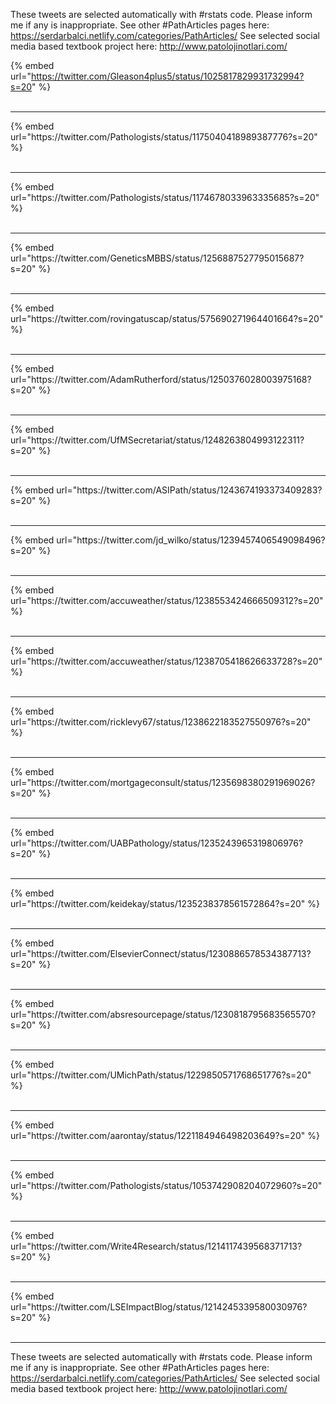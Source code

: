 

These tweets are selected automatically with #rstats code. Please inform me if any is inappropriate.
See other #PathArticles pages here: https://serdarbalci.netlify.com/categories/PathArticles/ 
See selected social media based textbook project here: http://www.patolojinotlari.com/

{% embed url="https://twitter.com/Gleason4plus5/status/1025817829931732994?s=20" %}<br>
<br>
<hr>
{% embed url="https://twitter.com/Pathologists/status/1175040418989387776?s=20" %}<br>
<br>
<hr>
{% embed url="https://twitter.com/Pathologists/status/1174678033963335685?s=20" %}<br>
<br>
<hr>
{% embed url="https://twitter.com/GeneticsMBBS/status/1256887527795015687?s=20" %}<br>
<br>
<hr>
{% embed url="https://twitter.com/rovingatuscap/status/575690271964401664?s=20" %}<br>
<br>
<hr>
{% embed url="https://twitter.com/AdamRutherford/status/1250376028003975168?s=20" %}<br>
<br>
<hr>
{% embed url="https://twitter.com/UfMSecretariat/status/1248263804993122311?s=20" %}<br>
<br>
<hr>
{% embed url="https://twitter.com/ASIPath/status/1243674193373409283?s=20" %}<br>
<br>
<hr>
{% embed url="https://twitter.com/jd_wilko/status/1239457406549098496?s=20" %}<br>
<br>
<hr>
{% embed url="https://twitter.com/accuweather/status/1238553424666509312?s=20" %}<br>
<br>
<hr>
{% embed url="https://twitter.com/accuweather/status/1238705418626633728?s=20" %}<br>
<br>
<hr>
{% embed url="https://twitter.com/ricklevy67/status/1238622183527550976?s=20" %}<br>
<br>
<hr>
{% embed url="https://twitter.com/mortgageconsult/status/1235698380291969026?s=20" %}<br>
<br>
<hr>
{% embed url="https://twitter.com/UABPathology/status/1235243965319806976?s=20" %}<br>
<br>
<hr>
{% embed url="https://twitter.com/keidekay/status/1235238378561572864?s=20" %}<br>
<br>
<hr>
{% embed url="https://twitter.com/ElsevierConnect/status/1230886578534387713?s=20" %}<br>
<br>
<hr>
{% embed url="https://twitter.com/absresourcepage/status/1230818795683565570?s=20" %}<br>
<br>
<hr>
{% embed url="https://twitter.com/UMichPath/status/1229850571768651776?s=20" %}<br>
<br>
<hr>
{% embed url="https://twitter.com/aarontay/status/1221184946498203649?s=20" %}<br>
<br>
<hr>
{% embed url="https://twitter.com/Pathologists/status/1053742908204072960?s=20" %}<br>
<br>
<hr>
{% embed url="https://twitter.com/Write4Research/status/1214117439568371713?s=20" %}<br>
<br>
<hr>
{% embed url="https://twitter.com/LSEImpactBlog/status/1214245339580030976?s=20" %}<br>
<br>
<hr>


These tweets are selected automatically with #rstats code. Please inform me if any is inappropriate.
See other #PathArticles pages here: https://serdarbalci.netlify.com/categories/PathArticles/ 
See selected social media based textbook project here: http://www.patolojinotlari.com/

